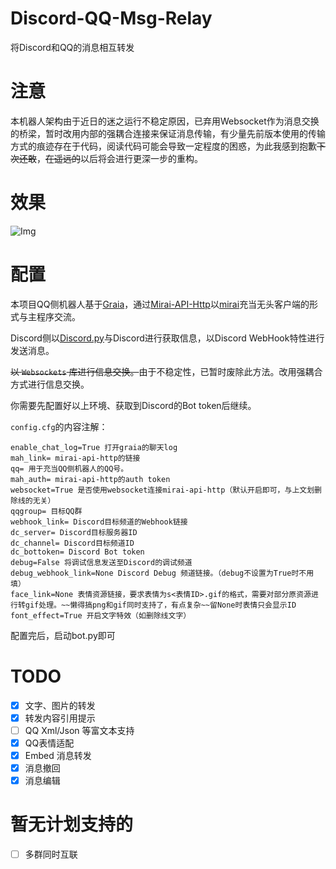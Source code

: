 # Discord-QQ-Msg-Relay
将Discord和QQ的消息相互转发
# 注意
本机器人架构由于近日的迷之运行不稳定原因，已弃用Websocket作为消息交换的桥梁，暂时改用内部的强耦合连接来保证消息传输，有少量先前版本使用的传输方式的痕迹存在于代码，阅读代码可能会导致一定程度的困惑，为此我感到抱歉~~下次还敢~~，~~在遥远的~~以后将会进行更深一步的重构。
# 效果
![Img](https://github.com/Teahouse-Studios/Discord-QQ-Msg-Relay/blob/main/20201117144204.png?raw=true)
# 配置
本项目QQ侧机器人基于[Graia](https://github.com/GraiaProject/Application)，通过[Mirai-API-Http](https://github.com/project-mirai/mirai-api-http)以[mirai](https://github.com/mamoe/mirai)充当无头客户端的形式与主程序交流。

Discord侧以[Discord.py](https://github.com/Rapptz/discord.py)与Discord进行获取信息，以Discord WebHook特性进行发送消息。

~~以 `Websockets` 库进行信息交换。~~由于不稳定性，已暂时废除此方法。改用强耦合方式进行信息交换。

你需要先配置好以上环境、获取到Discord的Bot token后继续。


`config.cfg`的内容注解：
```
enable_chat_log=True 打开graia的聊天log
mah_link= mirai-api-http的链接
qq= 用于充当QQ侧机器人的QQ号。
mah_auth= mirai-api-http的auth token
websocket=True 是否使用websocket连接mirai-api-http（默认开启即可，与上文划删除线的无关）
qqgroup= 目标QQ群
webhook_link= Discord目标频道的Webhook链接
dc_server= Discord目标服务器ID
dc_channel= Discord目标频道ID
dc_bottoken= Discord Bot token
debug=False 将调试信息发送至Discord的调试频道
debug_webhook_link=None Discord Debug 频道链接。（debug不设置为True时不用填）
face_link=None 表情资源链接，要求表情为s<表情ID>.gif的格式，需要对部分原资源进行转gif处理。~~懒得搞png和gif同时支持了，有点复杂~~留None时表情只会显示ID
font_effect=True 开启文字特效（如删除线文字）
```
配置完后，启动bot.py即可
# TODO
- [x] 文字、图片的转发
- [x] 转发内容引用提示
- [ ] QQ Xml/Json 等富文本支持
- [x] QQ表情适配
- [x] Embed 消息转发
- [x] 消息撤回
- [x] 消息编辑

# 暂无计划支持的
- [ ] 多群同时互联
